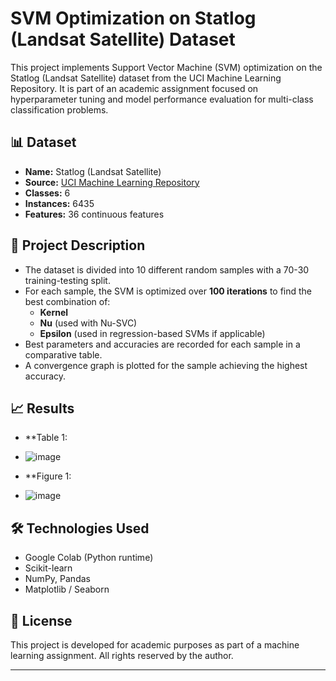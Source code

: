 # SVM Optimization on Statlog (Landsat Satellite) Dataset

This project implements Support Vector Machine (SVM) optimization on the Statlog (Landsat Satellite) dataset from the UCI Machine Learning Repository. It is part of an academic assignment focused on hyperparameter tuning and model performance evaluation for multi-class classification problems.

## 📊 Dataset

- **Name:** Statlog (Landsat Satellite)
- **Source:** [UCI Machine Learning Repository](https://archive.ics.uci.edu/ml/datasets/Statlog+(Landsat+Satellite))
- **Classes:** 6
- **Instances:** 6435
- **Features:** 36 continuous features

## 🧪 Project Description

- The dataset is divided into 10 different random samples with a 70-30 training-testing split.
- For each sample, the SVM is optimized over **100 iterations** to find the best combination of:
  - **Kernel**
  - **Nu** (used with Nu-SVC)
  - **Epsilon** (used in regression-based SVMs if applicable)
- Best parameters and accuracies are recorded for each sample in a comparative table.
- A convergence graph is plotted for the sample achieving the highest accuracy.

## 📈 Results

- **Table 1:
- ![image](https://github.com/user-attachments/assets/9aeafc24-de48-44b2-bfa8-086b52dda153)

- **Figure 1:
- ![image](https://github.com/user-attachments/assets/ef8b3262-901f-43e6-b06b-0bc64d30a591)


## 🛠️ Technologies Used

- Google Colab (Python runtime)
- Scikit-learn
- NumPy, Pandas
- Matplotlib / Seaborn

## 📎 License

This project is developed for academic purposes as part of a machine learning assignment. All rights reserved by the author.

---
